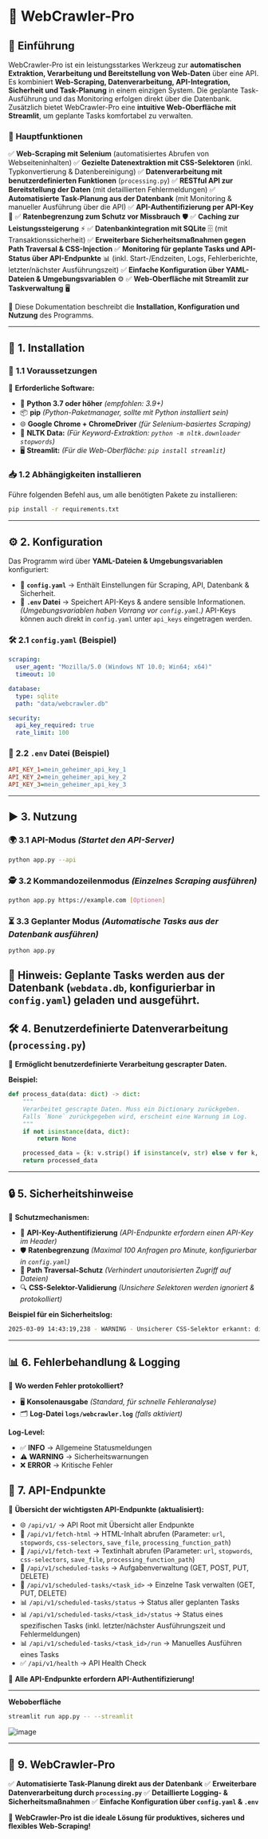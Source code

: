 # 🚀 **WebCrawler-Pro**

## 📌 **Einführung**
WebCrawler-Pro ist ein leistungsstarkes Werkzeug zur **automatischen Extraktion, Verarbeitung und Bereitstellung von Web-Daten** über eine API. Es kombiniert **Web-Scraping, Datenverarbeitung, API-Integration, Sicherheit und Task-Planung** in einem einzigen System. Die geplante Task-Ausführung und das Monitoring erfolgen direkt über die Datenbank.  Zusätzlich bietet WebCrawler-Pro eine **intuitive Web-Oberfläche mit Streamlit**, um geplante Tasks komfortabel zu verwalten.

### 🔹 **Hauptfunktionen**
✅ **Web-Scraping mit Selenium** (automatisiertes Abrufen von Webseiteninhalten)
✅ **Gezielte Datenextraktion mit CSS-Selektoren** (inkl. Typkonvertierung & Datenbereinigung)
✅ **Datenverarbeitung mit benutzerdefinierten Funktionen** (`processing.py`)
✅ **RESTful API zur Bereitstellung der Daten** (mit detaillierten Fehlermeldungen)
✅ **Automatisierte Task-Planung aus der Datenbank** (mit Monitoring & manueller Ausführung über die API)
✅ **API-Authentifizierung per API-Key** 🔑
✅ **Ratenbegrenzung zum Schutz vor Missbrauch** 🛡️
✅ **Caching zur Leistungssteigerung** ⚡
✅ **Datenbankintegration mit SQLite** 🗄️ (mit Transaktionssicherheit)
✅ **Erweiterbare Sicherheitsmaßnahmen gegen Path Traversal & CSS-Injection**
✅ **Monitoring für geplante Tasks und API-Status über API-Endpunkte** 📊 (inkl. Start-/Endzeiten, Logs, Fehlerberichte, letzter/nächster Ausführungszeit)
✅ **Einfache Konfiguration über YAML-Dateien & Umgebungsvariablen** ⚙️
✅ **Web-Oberfläche mit Streamlit zur Taskverwaltung** 🖥️

📖 Diese Dokumentation beschreibt die **Installation, Konfiguration und Nutzung** des Programms.

---

## 🔧 **1. Installation**
### 📂 **1.1 Voraussetzungen**
📌 **Erforderliche Software:**
- 🐍 **Python 3.7 oder höher** *(empfohlen: 3.9+)*
- 📦 **pip** *(Python-Paketmanager, sollte mit Python installiert sein)*
- 🌐 **Google Chrome + ChromeDriver** *(für Selenium-basiertes Scraping)*
- 🧠 **NLTK Data:** *(Für Keyword-Extraktion: `python -m nltk.downloader stopwords`)*
- 🖥️ **Streamlit:** *(Für die Web-Oberfläche: `pip install streamlit`)*

### 📥 **1.2 Abhängigkeiten installieren**
Führe folgenden Befehl aus, um alle benötigten Pakete zu installieren:
```bash
pip install -r requirements.txt
```


---

## ⚙️ **2. Konfiguration**
Das Programm wird über **YAML-Dateien & Umgebungsvariablen** konfiguriert:
- 📄 **`config.yaml`** → Enthält Einstellungen für Scraping, API, Datenbank & Sicherheit.
- 🔑 **`.env` Datei** → Speichert API-Keys & andere sensible Informationen. *(Umgebungsvariablen haben Vorrang vor `config.yaml`.)*  API-Keys können auch direkt in `config.yaml` unter `api_keys` eingetragen werden.

### 🛠 **2.1 `config.yaml` (Beispiel)**
```yaml
scraping:
  user_agent: "Mozilla/5.0 (Windows NT 10.0; Win64; x64)"
  timeout: 10

database:
  type: sqlite
  path: "data/webcrawler.db"

security:
  api_key_required: true
  rate_limit: 100
```

### 🔑 **2.2 `.env` Datei (Beispiel)**
```ini
API_KEY_1=mein_geheimer_api_key_1
API_KEY_2=mein_geheimer_api_key_2
API_KEY_3=mein_geheimer_api_key_3
```

---

## ▶️ **3. Nutzung**
### 🌍 **3.1 API-Modus** *(Startet den API-Server)*
```bash
python app.py --api
```

### 🕵️ **3.2 Kommandozeilenmodus** *(Einzelnes Scraping ausführen)*
```bash
python app.py https://example.com [Optionen]
```

### ⏳ **3.3 Geplanter Modus** *(Automatische Tasks aus der Datenbank ausführen)*
```bash
python app.py
```
📌 **Hinweis:** Geplante Tasks werden aus der Datenbank (`webdata.db`, konfigurierbar in `config.yaml`) geladen und ausgeführt. 
---


## 🛠 **4. Benutzerdefinierte Datenverarbeitung (`processing.py`)**
📌 **Ermöglicht benutzerdefinierte Verarbeitung gescrapter Daten.**

**Beispiel:**
```python
def process_data(data: dict) -> dict:
    """
    Verarbeitet gescrapte Daten. Muss ein Dictionary zurückgeben.
    Falls `None` zurückgegeben wird, erscheint eine Warnung im Log.
    """
    if not isinstance(data, dict):
        return None

    processed_data = {k: v.strip() if isinstance(v, str) else v for k, v in data.items()}
    return processed_data
```

---

## 🔒 **5. Sicherheitshinweise**
📌 **Schutzmechanismen:**
- 🔑 **API-Key-Authentifizierung** *(API-Endpunkte erfordern einen API-Key im Header)*
- 🛡 **Ratenbegrenzung** *(Maximal 100 Anfragen pro Minute, konfigurierbar in `config.yaml`)*
- 🚨 **Path Traversal-Schutz** *(Verhindert unautorisierten Zugriff auf Dateien)*
- 🔍 **CSS-Selektor-Validierung** *(Unsichere Selektoren werden ignoriert & protokolliert)*

**Beispiel für ein Sicherheitslog:**
```sh
2025-03-09 14:43:19,238 - WARNING - Unsicherer CSS-Selektor erkannt: div[onclick*=alert]
```

---

## 📊 **6. Fehlerbehandlung & Logging**
📌 **Wo werden Fehler protokolliert?**
- 🖥 **Konsolenausgabe** *(Standard, für schnelle Fehleranalyse)*
- 🗂 **Log-Datei `logs/webcrawler.log`** *(falls aktiviert)*

**Log-Level:**
- ✅ **INFO** → Allgemeine Statusmeldungen
- ⚠️ **WARNING** → Sicherheitswarnungen
- ❌ **ERROR** → Kritische Fehler


## 📡 7. API-Endpunkte
📌 **Übersicht der wichtigsten API-Endpunkte (aktualisiert):**
- 🌐 `/api/v1/` → API Root mit Übersicht aller Endpunkte
- 📄 `/api/v1/fetch-html` → HTML-Inhalt abrufen (Parameter: `url`, `stopwords`, `css-selectors`, `save_file`, `processing_function_path`)
- 📄 `/api/v1/fetch-text` → Textinhalt abrufen (Parameter: `url`, `stopwords`, `css-selectors`, `save_file`, `processing_function_path`)
- 🔄 `/api/v1/scheduled-tasks` → Aufgabenverwaltung (GET, POST, PUT, DELETE)
- 🔄 `/api/v1/scheduled-tasks/<task_id>` → Einzelne Task verwalten (GET, PUT, DELETE)
- 📊 `/api/v1/scheduled-tasks/status` → Status aller geplanten Tasks
- 📊 `/api/v1/scheduled-tasks/<task_id>/status` → Status eines spezifischen Tasks  (inkl. letzter/nächster Ausführungszeit und Fehlermeldungen)
- 📊 `/api/v1/scheduled-tasks/<task_id>/run` → Manuelles Ausführen eines Tasks
- ✅ `/api/v1/health` → API Health Check


🔐 **Alle API-Endpunkte erfordern API-Authentifizierung!**

---
**Weboberfläche**
```sh
streamlit run app.py -- --streamlit
```

![image](https://github.com/user-attachments/assets/d2b6b9aa-ebaa-4450-8870-0096207fb2e1)

---

## 🏁 **9. WebCrawler-Pro**
✅ **Automatisierte Task-Planung direkt aus der Datenbank**
✅ **Erweiterbare Datenverarbeitung durch `processing.py`**
✅ **Detaillierte Logging- & Sicherheitsmaßnahmen**
✅ **Einfache Konfiguration über `config.yaml` & `.env`**

🚀 **WebCrawler-Pro ist die ideale Lösung für produktives, sicheres und flexibles Web-Scraping!**

